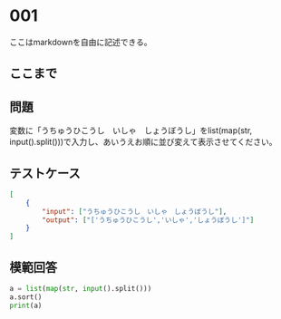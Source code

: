 # 001

ここはmarkdownを自由に記述できる。

ここまで
---
## 問題

変数に「うちゅうひこうし　いしゃ　しょうぼうし」をlist(map(str, input().split()))で入力し、あいうえお順に並び変えて表示させてください。

## テストケース

```json
[
	{
		"input": ["うちゅうひこうし　いしゃ　しょうぼうし"],
		"output": ["['うちゅうひこうし','いしゃ','しょうぼうし']"]
  	}
]
```

## 模範回答
```python
a = list(map(str, input().split()))
a.sort()
print(a)
```